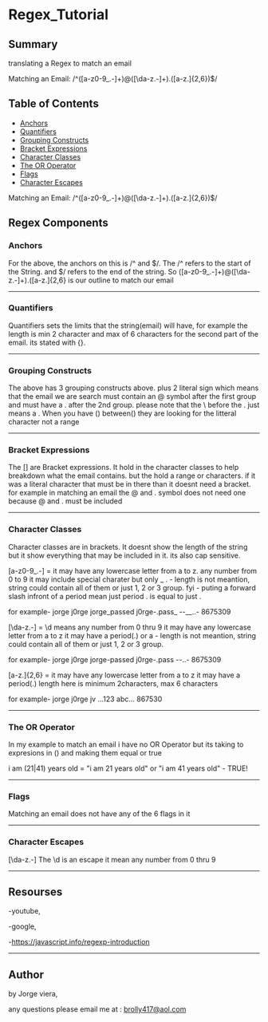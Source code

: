 # Regex_Tutorial




## Summary

translating a Regex to match an email

Matching an Email: /^([a-z0-9_\.-]+)@([\da-z\.-]+)\.([a-z\.]{2,6})$/

## Table of Contents

- [Anchors](#anchors)
- [Quantifiers](#quantifiers)
- [Grouping Constructs](#grouping-constructs)
- [Bracket Expressions](#bracket-expressions)
- [Character Classes](#character-classes)
- [The OR Operator](#the-or-operator)
- [Flags](#flags)
- [Character Escapes](#character-escapes)

Matching an Email: /^([a-z0-9_\.-]+)@([\da-z\.-]+)\.([a-z\.]{2,6})$/




## Regex Components



### Anchors
For the above, the anchors on this is /^ and $/. The /^ refers to the start of the String. and $/ refers to the end of the string. So ([a-z0-9_\.-]+)@([\da-z\.-]+)\.([a-z\.]{2,6} is our outline to match our email

---
### Quantifiers
Quantifiers sets the limits that the string(email) will have, for example the length is min 2 character and max of 6 characters for the second part of the email. its stated with {}.

---

### Grouping Constructs
The above has 3 grouping constructs above. plus 2 literal sign which means that the email we are search must contain an @ symbol after the first group and must have a . after the 2nd group. please note that the \ before the . just means a . 
When you have () between() they are looking for the litteral character not a range

---

### Bracket Expressions
The [] are Bracket expressions. It hold in the character classes to help breakdown what the email contains. but the hold a range or characters. if it was a literal character that must be in there than it doesnt need a bracket. for example in matching an email the @ and . symbol does not need one because @ and . must be included

---

### Character Classes
Character classes are in brackets. It doesnt show the length of the string but it show everything that may be included in it. its also cap sensitive.

[a-z0-9_\.-] = it may have any lowercase letter from a to z.
               any number from 0 to 9 
               it may include special charater but only _ . -
               length is not meantion, string 
               could contain all of them or just 1, 2 or 3 group.
               fyi - puting a forward slash infront of a period mean just period
                     \.  is equal to just . 

for example- jorge
             j0rge
             jorge_passed
             j0rge-.pass_
             --__..-
             8675309


[\da-z\.-] = \d means any number from 0 thru 9
             it may have any lowercase letter from a to z
             it may have a period(.) or a -
             length is not meantion, string 
             could contain all of them or just 1, 2 or 3 group.

for example- jorge
             j0rge
             jorge-passed
             j0rge-.pass
             --..-
             8675309


[a-z\.]{2,6} = it may have any lowercase letter from a to z
               it may have a period(.)
               length here is minimum 2characters, max 6 characters

for example- jorge
             j0rge
             jv
             ...123
             abc...
             867530

---

### The OR Operator
In my example to match an email i have no OR Operator but its taking to expresions in () and making them equal or true

i am (21|41) years old = "i am 21 years old" or "i am 41 years old" - TRUE!

---

### Flags
Matching an email does not have any of the 6 flags in it

---

### Character Escapes
[\da-z\.-] 
The  \d is an escape it mean any number from 0 thru 9

---

## Resourses
-youtube, 

-google, 

-https://javascript.info/regexp-introduction

---

## Author
by Jorge viera,

any questions please email me at : brolly417@aol.com
